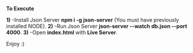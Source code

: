 **To Execute**

**1)** -Install Json Server **npm i -g json-server**  (You must have previously installed NODE).
**2)** -Run Json Server **json-server --watch db.json --port 4000**.
**3)** -Open **index.html** with **Live Server**.

Enjoy :)